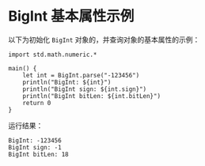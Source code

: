 # BigInt 基本属性示例

以下为初始化 `BigInt` 对象的，并查询对象的基本属性的示例：
<!-- verify -->

```cangjie
import std.math.numeric.*

main() {
    let int = BigInt.parse("-123456")
    println("BigInt: ${int}")
    println("BigInt sign: ${int.sign}")
    println("BigInt bitLen: ${int.bitLen}")
    return 0
}
```

运行结果：

```text
BigInt: -123456
BigInt sign: -1
BigInt bitLen: 18
```
